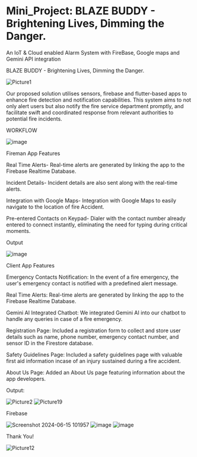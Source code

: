 # Mini_Project: BLAZE BUDDY - Brightening Lives, Dimming the Danger.

An IoT & Cloud enabled Alarm System with FireBase, Google maps and Gemini API integration 

BLAZE BUDDY - Brightening Lives, Dimming the Danger.

![Picture1](https://github.com/Project-be25/mini_project/assets/169865769/9fb578de-77ea-43d6-81f1-da425e930943)


Our proposed solution utilises sensors, firebase and flutter-based apps to enhance fire detection and notification capabilities. This system aims to not only alert users but also notify the fire service department promptly, and facilitate swift and coordinated response from relevant authorities to potential fire incidents.

WORKFLOW 

![image](https://github.com/Project-be25/fireman_app/assets/169865769/979cd9d3-1012-4253-8eb3-b5de93978277)

Fireman App Features

Real Time Alerts- Real-time alerts are generated by linking the app to the Firebase Realtime Database.

Incident Details- Incident details are also sent along with the real-time alerts.

Integration with Google Maps- Integration with Google Maps to easily navigate to the location of fire Accident.

Pre-entered Contacts on Keypad- Dialer with the contact number already entered to connect instantly, eliminating the need for typing during critical moments.

Output

![image](https://github.com/Project-be25/mini_project/assets/169865769/d9691ab8-8260-4b00-9ad4-3d54892c218a)



Client App Features

Emergency Contacts Notification:
In the event of a fire emergency, the user's emergency contact is notified with a predefined alert message. 

Real Time Alerts:
Real-time alerts are generated by linking the app to the Firebase Realtime Database.

Gemini AI Integrated Chatbot:
We integrated Gemini AI into our chatbot to handle any queries in case of a fire emergency.

Registration Page:
Included a registration form to collect and store user details such as name, phone number, emergency contact number, and sensor ID in the Firestore database.

Safety Guidelines Page:
Included a safety guidelines page with valuable first aid information incase of an injury sustained during a fire accident.

About Us Page:
Added an About Us page featuring information about the app developers.

Output:

![Picture2](https://github.com/Project-be25/mini_project/assets/169865769/eb94b624-68a5-45bc-9b86-ce191e35b6c8)
![Picture19](https://github.com/Project-be25/mini_project/assets/169865769/baa55624-5278-45da-bcc0-e6fc7eb0e157)

Firebase

![Screenshot 2024-06-15 101957](https://github.com/Project-be25/mini_project/assets/169865769/e58af5ac-9fba-49f9-8c75-741737114837)
![image](https://github.com/Project-be25/fireman_app/assets/169865769/6176abe7-2a85-4647-89b5-f9f7e3a3b80e)
![image](https://github.com/Project-be25/mini_project/assets/169865769/2504eb9e-9ca4-4788-84d2-b1205ab92495)


Thank You!

![Picture12](https://github.com/Project-be25/mini_project/assets/169865769/7c24e408-9017-4778-8385-a0407a22ecf2)





